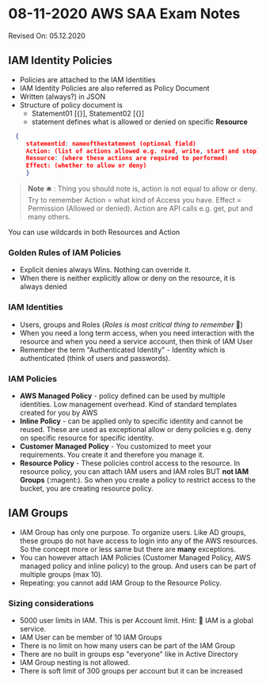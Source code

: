 # 08-11-2020 AWS SAA Exam Notes

Revised On: 05.12.2020

## IAM Identity Policies

* Policies are attached to the IAM Identities
* IAM Identity Policies are also referred as Policy Document
* Written (always?) in JSON
* Structure of policy document is
  * Statement01 [{}], Statement02 [{}]
  * statement defines what is allowed or denied on specific **Resource**
  
``` JSON
  {
     statementid: nameofthestatement (optional field)
     Action: (list of actions allowed e.g. read, write, start and stop)
     Resource: (where these actions are required to performed)
     Effect: (whether to allow or deny)
     }
```

> **Note** :bellhop_bell: : Thing you should note is, action is not equal to allow or deny. Try to remember Action = what kind of Access you have. Effect = Permission (Allowed or denied). Action are API calls e.g. get, put and many others.

You can use wildcards in both Resources and Action
### Golden Rules of IAM Policies

* Explicit denies always Wins. Nothing can override it.
* When there is neither explicitly allow or deny on the resource, it is always denied

### IAM Identities

* Users, groups and Roles (*Roles is most critical thing to remember* :magnet:)
* When you need a long term access, when you need interaction with the resource and when you need a service account, then think of IAM User
* Remember the term "Authenticated Identity" - Identity which is authenticated (think of users and passwords).

### IAM Policies

* **AWS Managed Policy** - policy defined can be used by multiple identities. Low management overhead. Kind of standard templates created for you by AWS
* **Inline Policy** - can be applied only to specific identity and cannot be reused. These are used as exceptional allow or deny policies e.g. deny on specific resource for specific identity.
* **Customer Managed Policy** - You customized to meet your requirements. You create it and therefore you manage it.
* **Resource Policy** - These policies control access to the resource. In resource policy, you can attach IAM users and IAM roles BUT **not IAM Groups** (:magent:). So when you create a policy to restrict access to the bucket, you are creating resource policy.

## IAM Groups

* IAM Group has only one purpose. To organize users. Like AD groups, these groups do not have access to login into any of the AWS resources. So the concept more or less same but there are **many** exceptions.
* You can however attach IAM Policies (Customer Managed Policy, AWS managed policy and inline policy) to the group. And users can be part of multiple groups (max 10).
* Repeating: you cannot add IAM Group to the Resource Policy.

### Sizing considerations

* 5000 user limits in IAM. This is per Account limit. Hint: :magnet: IAM is a global service.
* IAM User can be member of 10 IAM Groups
* There is no limit on how many users can be part of the IAM Group
* There are no built in groups esp "everyone" like in Active Directory
* IAM Group nesting is not allowed. 
* There is soft limit of 300 groups per account but it can be increased
